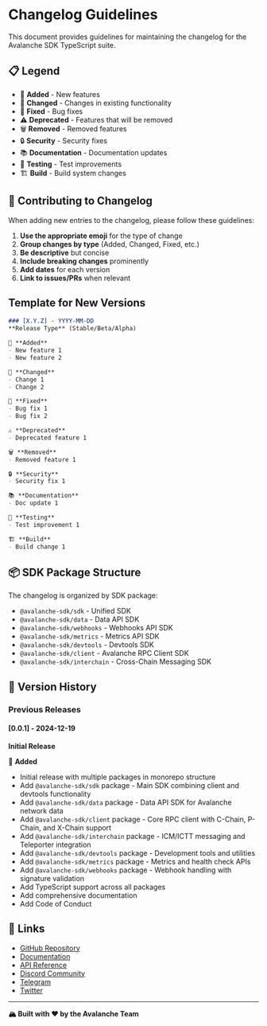 # Changelog Guidelines

This document provides guidelines for maintaining the changelog for the Avalanche SDK TypeScript suite.

## 📋 Legend

- 🚀 **Added** - New features
- 🔧 **Changed** - Changes in existing functionality
- 🐛 **Fixed** - Bug fixes
- ⚠️ **Deprecated** - Features that will be removed
- 🗑️ **Removed** - Removed features
- 🔒 **Security** - Security fixes
- 📚 **Documentation** - Documentation updates
- 🧪 **Testing** - Test improvements
- 🏗️ **Build** - Build system changes

## 📝 Contributing to Changelog

When adding new entries to the changelog, please follow these guidelines:

1. **Use the appropriate emoji** for the type of change
2. **Group changes by type** (Added, Changed, Fixed, etc.)
3. **Be descriptive** but concise
4. **Include breaking changes** prominently
5. **Add dates** for each version
6. **Link to issues/PRs** when relevant

## Template for New Versions

```markdown
### [X.Y.Z] - YYYY-MM-DD
**Release Type** (Stable/Beta/Alpha)

🚀 **Added**
- New feature 1
- New feature 2

🔧 **Changed**
- Change 1
- Change 2

🐛 **Fixed**
- Bug fix 1
- Bug fix 2

⚠️ **Deprecated**
- Deprecated feature 1

🗑️ **Removed**
- Removed feature 1

🔒 **Security**
- Security fix 1

📚 **Documentation**
- Doc update 1

🧪 **Testing**
- Test improvement 1

🏗️ **Build**
- Build change 1
```

## 📦 SDK Package Structure

The changelog is organized by SDK package:

- `@avalanche-sdk/sdk` - Unified SDK
- `@avalanche-sdk/data` - Data API SDK
- `@avalanche-sdk/webhooks` - Webhooks API SDK
- `@avalanche-sdk/metrics` - Metrics API SDK
- `@avalanche-sdk/devtools` - Devtools SDK
- `@avalanche-sdk/client` - Avalanche RPC Client SDK
- `@avalanche-sdk/interchain` - Cross-Chain Messaging SDK

## 🔄 Version History

### Previous Releases

#### [0.0.1] - 2024-12-19

**Initial Release**

🚀 **Added**

- Initial release with multiple packages in monorepo structure
- Add `@avalanche-sdk/sdk` package - Main SDK combining client and devtools functionality
- Add `@avalanche-sdk/data` package - Data API SDK for Avalanche network data
- Add `@avalanche-sdk/client` package - Core RPC client with C-Chain, P-Chain, and X-Chain support
- Add `@avalanche-sdk/interchain` package - ICM/ICTT messaging and Teleporter integration
- Add `@avalanche-sdk/devtools` package - Development tools and utilities
- Add `@avalanche-sdk/metrics` package - Metrics and health check APIs
- Add `@avalanche-sdk/webhooks` package - Webhook handling with signature validation
- Add TypeScript support across all packages
- Add comprehensive documentation
- Add Code of Conduct

## 🔗 Links

- [GitHub Repository](https://github.com/ava-labs/avalanche-sdk-typescript)
- [Documentation](https://docs.avax.network)
- [API Reference](https://build.avax.network/docs/api-reference)
- [Discord Community](https://discord.gg/avax)
- [Telegram](https://t.me/+KDajA4iToKY2ZjBk)
- [Twitter](https://x.com/AvaxDevelopers)

---

**🏔️ Built with ❤️ by the Avalanche Team**
